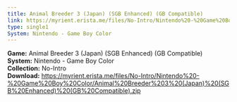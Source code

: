 ```yaml
---
title: Animal Breeder 3 (Japan) (SGB Enhanced) (GB Compatible)
link: https://myrient.erista.me/files/No-Intro/Nintendo%20-%20Game%20Boy%20Color/Animal%20Breeder%203%20(Japan)%20(SGB%20Enhanced)%20(GB%20Compatible).zip
type: single1
System: Nintendo - Game Boy Color
---
```

<b>Game:</b> Animal Breeder 3 (Japan) (SGB Enhanced) (GB Compatible)<br>
<b>System:</b> Nintendo - Game Boy Color<br>
<b>Collection:</b> No-Intro<br>
<b>Download:</b> https://myrient.erista.me/files/No-Intro/Nintendo%20-%20Game%20Boy%20Color/Animal%20Breeder%203%20(Japan)%20(SGB%20Enhanced)%20(GB%20Compatible).zip